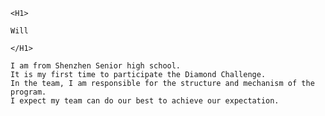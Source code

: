 
    <H1>
    
    Will
    
    </H1>
    
    I am from Shenzhen Senior high school.
    It is my first time to participate the Diamond Challenge.
    In the team, I am responsible for the structure and mechanism of the program.
    I expect my team can do our best to achieve our expectation.

